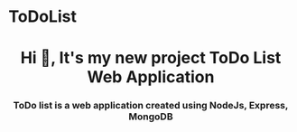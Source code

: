 # ToDoList
<h1 align="center">Hi 👋, It's my new project ToDo List Web Application</h1>
<h3 align="center">ToDo list is a web application created using NodeJs, Express, MongoDB</h3>

<!-- <h3 align="left">Connect with me:</h3> -->
<p align="left">
</p>
</br>
</br>


</p>
